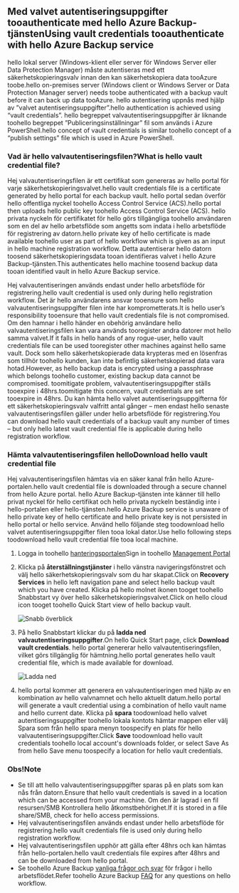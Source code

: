 ## <a name="using-vault-credentials-tooauthenticate-with-hello-azure-backup-service"></a><span data-ttu-id="8c45f-101">Med valvet autentiseringsuppgifter tooauthenticate med hello Azure Backup-tjänsten</span><span class="sxs-lookup"><span data-stu-id="8c45f-101">Using vault credentials tooauthenticate with hello Azure Backup service</span></span>
<span data-ttu-id="8c45f-102">hello lokal server (Windows-klient eller server för Windows Server eller Data Protection Manager) måste autentiseras med ett säkerhetskopieringsvalv innan den kan säkerhetskopiera data tooAzure toobe.</span><span class="sxs-lookup"><span data-stu-id="8c45f-102">hello on-premises server (Windows client or Windows Server or Data Protection Manager server) needs toobe authenticated with a backup vault before it can back up data tooAzure.</span></span> <span data-ttu-id="8c45f-103">hello autentisering uppnås med hjälp av ”valvet autentiseringsuppgifter”.</span><span class="sxs-lookup"><span data-stu-id="8c45f-103">hello authentication is achieved using “vault credentials”.</span></span> <span data-ttu-id="8c45f-104">hello begreppet valvautentiseringsuppgifter är liknande toohello begreppet ”Publiceringsinställningar” fil som används i Azure PowerShell.</span><span class="sxs-lookup"><span data-stu-id="8c45f-104">hello concept of vault credentials is similar toohello concept of a “publish settings” file which is used in Azure PowerShell.</span></span>

### <a name="what-is-hello-vault-credential-file"></a><span data-ttu-id="8c45f-105">Vad är hello valvautentiseringsfilen?</span><span class="sxs-lookup"><span data-stu-id="8c45f-105">What is hello vault credential file?</span></span>
<span data-ttu-id="8c45f-106">Hej valvautentiseringsfilen är ett certifikat som genereras av hello portal för varje säkerhetskopieringsvalvet.</span><span class="sxs-lookup"><span data-stu-id="8c45f-106">hello vault credentials file is a certificate generated by hello portal for each backup vault.</span></span> <span data-ttu-id="8c45f-107">hello portal sedan överför hello offentliga nyckel toohello Access Control Service (ACS).</span><span class="sxs-lookup"><span data-stu-id="8c45f-107">hello portal then uploads hello public key toohello Access Control Service (ACS).</span></span> <span data-ttu-id="8c45f-108">hello privata nyckeln för certifikatet för hello görs tillgängliga toohello användaren som en del av hello arbetsflöde som angetts som indata i hello arbetsflöde för registrering av datorn.</span><span class="sxs-lookup"><span data-stu-id="8c45f-108">hello private key of hello certificate is made available toohello user as part of hello workflow which is given as an input in hello machine registration workflow.</span></span> <span data-ttu-id="8c45f-109">Detta autentiserar hello datorn toosend säkerhetskopieringsdata tooan identifieras valvet i hello Azure Backup-tjänsten.</span><span class="sxs-lookup"><span data-stu-id="8c45f-109">This authenticates hello machine toosend backup data tooan identified vault in hello Azure Backup service.</span></span>

<span data-ttu-id="8c45f-110">Hej valvautentiseringen används endast under hello arbetsflöde för registrering.</span><span class="sxs-lookup"><span data-stu-id="8c45f-110">hello vault credential is used only during hello registration workflow.</span></span> <span data-ttu-id="8c45f-111">Det är hello användarens ansvar tooensure som hello valvautentiseringsuppgifter filen inte har komprometterats.</span><span class="sxs-lookup"><span data-stu-id="8c45f-111">It is hello user’s responsibility tooensure that hello vault credentials file is not compromised.</span></span> <span data-ttu-id="8c45f-112">Om den hamnar i hello händer en obehörig användare hello valvautentiseringsfilen kan vara används tooregister andra datorer mot hello samma valvet.</span><span class="sxs-lookup"><span data-stu-id="8c45f-112">If it falls in hello hands of any rogue-user, hello vault credentials file can be used tooregister other machines against hello same vault.</span></span> <span data-ttu-id="8c45f-113">Dock som hello säkerhetskopierade data krypteras med en lösenfras som tillhör toohello kunden, kan inte befintlig säkerhetskopierad data vara hotad.</span><span class="sxs-lookup"><span data-stu-id="8c45f-113">However, as hello backup data is encrypted using a passphrase which belongs toohello customer, existing backup data cannot be compromised.</span></span> <span data-ttu-id="8c45f-114">toomitigate problem, valvautentiseringsuppgifter ställs tooexpire i 48hrs.</span><span class="sxs-lookup"><span data-stu-id="8c45f-114">toomitigate this concern, vault credentials are set tooexpire in 48hrs.</span></span> <span data-ttu-id="8c45f-115">Du kan hämta hello valvet autentiseringsuppgifterna för ett säkerhetskopieringsvalv valfritt antal gånger – men endast hello senaste valvautentiseringsfilen gäller under hello arbetsflöde för registrering.</span><span class="sxs-lookup"><span data-stu-id="8c45f-115">You can download hello vault credentials of a backup vault any number of times – but only hello latest vault credential file is applicable during hello registration workflow.</span></span>

### <a name="download-hello-vault-credential-file"></a><span data-ttu-id="8c45f-116">Hämta valvautentiseringsfilen hello</span><span class="sxs-lookup"><span data-stu-id="8c45f-116">Download hello vault credential file</span></span>
<span data-ttu-id="8c45f-117">Hej valvautentiseringsfilen hämtas via en säker kanal från hello Azure-portalen.</span><span class="sxs-lookup"><span data-stu-id="8c45f-117">hello vault credential file is downloaded through a secure channel from hello Azure portal.</span></span> <span data-ttu-id="8c45f-118">hello Azure Backup-tjänsten inte känner till hello privat nyckel för hello certifikat och hello privata nyckeln beständig inte i hello-portalen eller hello-tjänsten.</span><span class="sxs-lookup"><span data-stu-id="8c45f-118">hello Azure Backup service is unaware of hello private key of hello certificate and hello private key is not persisted in hello portal or hello service.</span></span> <span data-ttu-id="8c45f-119">Använd hello följande steg toodownload hello valvet autentiseringsuppgifter filen tooa lokal dator.</span><span class="sxs-lookup"><span data-stu-id="8c45f-119">Use hello following steps toodownload hello vault credential file tooa local machine.</span></span>

1. <span data-ttu-id="8c45f-120">Logga in toohello [hanteringsportalen](https://manage.windowsazure.com/)</span><span class="sxs-lookup"><span data-stu-id="8c45f-120">Sign in toohello [Management Portal](https://manage.windowsazure.com/)</span></span>
2. <span data-ttu-id="8c45f-121">Klicka på **återställningstjänster** i hello vänstra navigeringsfönstret och välj hello säkerhetskopieringsvalv som du har skapat.</span><span class="sxs-lookup"><span data-stu-id="8c45f-121">Click on **Recovery Services** in hello left navigation pane and select hello backup vault which you have created.</span></span> <span data-ttu-id="8c45f-122">Klicka på hello molnet ikonen tooget toohello Snabbstart vy över hello säkerhetskopieringsvalvet.</span><span class="sxs-lookup"><span data-stu-id="8c45f-122">Click on hello cloud icon tooget toohello Quick Start view of hello backup vault.</span></span>
   
   ![Snabb överblick](./media/backup-download-credentials/quickview.png)
3. <span data-ttu-id="8c45f-124">På hello Snabbstart klickar du på **ladda ned valvautentiseringsuppgifter**.</span><span class="sxs-lookup"><span data-stu-id="8c45f-124">On hello Quick Start page, click **Download vault credentials**.</span></span> <span data-ttu-id="8c45f-125">hello portal genererar hello valvautentiseringsfilen, vilket görs tillgänglig för hämtning.</span><span class="sxs-lookup"><span data-stu-id="8c45f-125">hello  portal generates hello vault credential file, which is made available for download.</span></span>
   
   ![Ladda ned](./media/backup-download-credentials/downloadvc.png)
4. <span data-ttu-id="8c45f-127">hello portal kommer att generera en valvautentiseringen med hjälp av en kombination av hello valvnamnet och hello aktuellt datum.</span><span class="sxs-lookup"><span data-stu-id="8c45f-127">hello portal will generate a vault credential using a combination of hello vault name and hello current date.</span></span> <span data-ttu-id="8c45f-128">Klicka på **spara** toodownload hello valvet autentiseringsuppgifter toohello lokala kontots hämtar mappen eller välj Spara som från hello spara menyn toospecify en plats för hello valvautentiseringsuppgifter.</span><span class="sxs-lookup"><span data-stu-id="8c45f-128">Click **Save** toodownload hello vault credentials toohello local account's downloads folder, or select Save As from hello Save menu toospecify a location for hello vault credentials.</span></span>

### <a name="note"></a><span data-ttu-id="8c45f-129">Obs!</span><span class="sxs-lookup"><span data-stu-id="8c45f-129">Note</span></span>
* <span data-ttu-id="8c45f-130">Se till att hello valvautentiseringsuppgifter sparas på en plats som kan nås från datorn.</span><span class="sxs-lookup"><span data-stu-id="8c45f-130">Ensure that hello vault credentials is saved in a location which can be accessed from your machine.</span></span> <span data-ttu-id="8c45f-131">Om den är lagrad i en fil resursen/SMB Kontrollera hello åtkomstbehörighet.</span><span class="sxs-lookup"><span data-stu-id="8c45f-131">If it is stored in a file share/SMB, check for hello access permissions.</span></span>
* <span data-ttu-id="8c45f-132">Hej valvautentiseringsfilen används endast under hello arbetsflöde för registrering.</span><span class="sxs-lookup"><span data-stu-id="8c45f-132">hello vault credentials file is used only during hello registration workflow.</span></span>
* <span data-ttu-id="8c45f-133">Hej valvautentiseringsfilen upphör att gälla efter 48hrs och kan hämtas från hello-portalen.</span><span class="sxs-lookup"><span data-stu-id="8c45f-133">hello vault credentials file expires after 48hrs and can be downloaded from hello portal.</span></span>
* <span data-ttu-id="8c45f-134">Se toohello Azure Backup [vanliga frågor och svar](../articles/backup/backup-azure-backup-faq.md) för frågor i hello arbetsflödet.</span><span class="sxs-lookup"><span data-stu-id="8c45f-134">Refer toohello Azure Backup [FAQ](../articles/backup/backup-azure-backup-faq.md) for any questions on hello workflow.</span></span>

